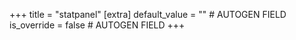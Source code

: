 +++
title = "statpanel"
[extra]
default_value = "" # AUTOGEN FIELD
is_override = false # AUTOGEN FIELD
+++